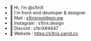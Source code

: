 - 🔸 Hi, I’m @s1triX
- 🔸 I'm front-end developer & designer
- 🔸 Mail : s1trixroot@pm.me
- 🔸 Instagram : s1trix.design
- 🔸 Discord : s1triX#4447
- 🔸 Website : https://s1trix.carrd.co 
